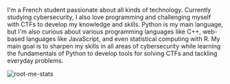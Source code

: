 I'm a French student passionate about all kinds of technology. Currently studying cybersecurity, I also love programming and challenging myself with CTFs to develop my knowledge and skills.
Python is my main language, but I'm also curious about various programming languages like C++, web-based languages like JavaScript, and even statistical computing with R.
My main goal is to sharpen my skills in all areas of cybersecurity while learning the fundamentals of Python to develop tools for solving CTFs and tackling everyday problems.


![root-me-stats](https://root-me-diff.vercel.app/rm-gh?nickname=AlexsB&gstats=show)
